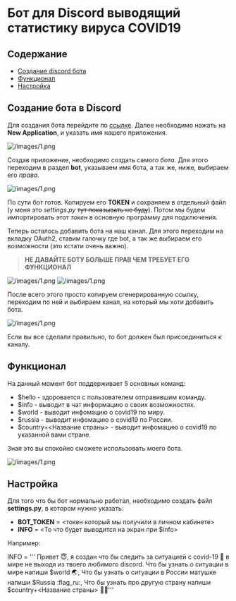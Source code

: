 # Бот для Discord выводящий статистику вируса COVID19 #

## Содержание ##

* [Создание discord бота](#creature)
* [Функционал](#function)
* [Настройка](#settings)

<h2 id='creature'> Создание бота в Discord </h2>

Для создания бота перейдите по [ссылке](https://discordapp.com/developers/applications). Далее необходимо нажать на **New Application**, и указать имя нашего приложения.

![/images/1.png](https://raw.githubusercontent.com/sergo2048/discord_covid_bot/master/images/create.png)

Создав приложение, необходимо создать самого *бота*. Для этого переходим в раздел **bot**, указываем имя бота, а так же, ниже, выбираем его *права*.

![/images/1.png](https://raw.githubusercontent.com/sergo2048/discord_covid_bot/master/images/bot_creation.png)

По сути бот готов. Копируем его **TOKEN** и сохраняем в отдельный файл (у меня это *settings.py* ~~тут показывать не буду~~). Потом мы будем импортировать этот *токен* в основную программу для подключения.

Теперь осталось добавить бота на наш канал. Для этого переходим на вкладку OAuth2, ставим галочку где bot, а так же выбираем его возможности (это кстати очень важно).

> **НЕ ДАВАЙТЕ БОТУ БОЛЬШЕ ПРАВ ЧЕМ ТРЕБУЕТ ЕГО ФУНКЦИОНАЛ**

![/images/1.png](https://raw.githubusercontent.com/sergo2048/discord_covid_bot/master/images/add.png)
![/images/1.png](https://raw.githubusercontent.com/sergo2048/discord_covid_bot/master/images/permission.png)

После всего этого просто копируем сгенерированную ссылку, переходим по ней и выбираем канал, на который мы хоти добавить бота.

![/images/1.png](https://raw.githubusercontent.com/sergo2048/discord_covid_bot/master/images/conected.png)

Если вы все сделали правильно, то бот должен был присоединиться к каналу.

<h2 id='function'> Функционал </h2>

На данный момент бот поддерживает 5 основных команд:

* $hello - здоровается с пользователем отправившим команду.
* $info - выводит в чат информацию о своих возможностях.
* $world - выводит инфомацию o covid19 по миру.
* $russia - выводит инфомацию o covid19 по России.
* $country+<Название страны> - выводит инфомацию o covid19 по указанной вами стране.

Зная это вы спокойно сможете использовать моего бота.

![/images/1.png](https://raw.githubusercontent.com/sergo2048/discord_covid_bot/master/images/small.png)


<h2 id='settings'> Настройка </h2>

Для того что бы бот нормально работал, необходимо создать файл **settings.py**, в котором нужно указать:

* **BOT_TOKEN**  = <токен который мы получили в личном кабинете>
* **INFO** = <То что будет выводится на экран при $info>

Например:

INFO = ''' Привет :innocent:, я создан что бы следить за ситуацией с covid-19 :microbe: в мире не выходя из твоего любимого discord.
Что бы узнать о ситуации в мире напиши $world :earth_asia:,
Что бы узнать о ситуации в России матушке напиши $Russia :flag_ru:,
Что бы узнать про другую страну напиши $country+<Название страны> :rainbow_flag:'''
